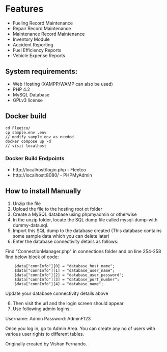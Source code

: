 # Features
* Fueling Record Maintenance
* Repair Record Maintenance
* Maintenance Record Maintenance
* Inventory Module
* Accident Reporting
* Fuel Efficiency Reports
* Vehicle Expense Reports

## System requirements:
* Web Hosting (XAMPP/WAMP can also be used)
* PHP 4.2
* MySQL Database
* GPLv3 license

## Docker build
```
cd Fleetco/
cp sample.env .env
// modify sample.env as needed
docker compose up -d
// visit localhost
```

### Docker Build Endpoints 
* http://localhost/login.php - Fleetco
* http://localhost:8080/ - PHPMyAdmin



## How to install Manually 
1. Unzip the file
2. Upload the file to the hosting root ot folder 
3. Create a MySQL database using phpmyadmin or otherwise
3. In the unzip folder, locate the SQL dump file called mysql-dump-with dummy-data.sql.
4. Import this SQL dump to the database created (This database contains some sample data which you can delete later)
5. Enter the database connectivity details as follows:

Find "ConnectionManager.php" in connections folder and on line 254-258 find below block of code:

		$data["connInfo"][0] = "database_host_name";
		$data["connInfo"][1] = "database_user_name";
		$data["connInfo"][2] = "database_user_password";
		$data["connInfo"][3] = "database_port_number";
		$data["connInfo"][4] = "database_name";

Update your database connectivity details above

6. Then visit the url and the login screen should appear
7. Use following admin logins:

Username: Admin
Password: AdminF123

Once you log in, go to Admin Area. You can create any no of users with various user rights to different tables.

Originally created by Vishan Fernando.

